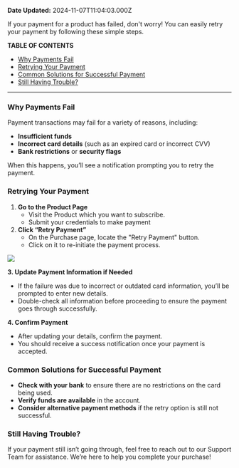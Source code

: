 **Date Updated:** 2024-11-07T11:04:03.000Z

If your payment for a product has failed, don't worry! You can easily retry your payment by following these simple steps.

  
**TABLE OF CONTENTS**

* [Why Payments Fail](#Why-Payments-Fail)[](#Retrying-Your-Payment)
* [Retrying Your Payment](#Retrying-Your-Payment)[](#Common-Solutions-for-Successful-Payment)
* [Common Solutions for Successful Payment](#Common-Solutions-for-Successful-Payment)[](#Still-Having-Trouble?)
* [Still Having Trouble?](#Still-Having-Trouble?)

---

### **Why Payments Fail**

Payment transactions may fail for a variety of reasons, including:

* **Insufficient funds**
* **Incorrect card details** (such as an expired card or incorrect CVV)
* **Bank restrictions** or **security flags**

When this happens, you’ll see a notification prompting you to retry the payment.  
  
### **Retrying Your Payment**

1. **Go to the Product Page**  
   * Visit the Product which you want to subscribe.  
   * Submit your credentials to make payment
2. **Click “Retry Payment”**  
   * On the Purchase page, locate the "Retry Payment" button.  
   * Click on it to re-initiate the payment process.

  
**![](https://s3.amazonaws.com/cdn.freshdesk.com/data/helpdesk/attachments/production/155036139795/original/pW01VvpKfazWMFe763tjerTxGILxDDVFnA.jpeg?1730957431)**  

 **3\. Update Payment Information if Needed**

* If the failure was due to incorrect or outdated card information, you’ll be prompted to enter new details.
* Double-check all information before proceeding to ensure the payment goes through successfully.

 **4\. Confirm Payment**

* After updating your details, confirm the payment.
* You should receive a success notification once your payment is accepted.

### **Common Solutions for Successful Payment**

* **Check with your bank** to ensure there are no restrictions on the card being used.
* **Verify funds are available** in the account.
* **Consider alternative payment methods** if the retry option is still not successful.

### **Still Having Trouble?**

If your payment still isn’t going through, feel free to reach out to our Support Team for assistance. We’re here to help you complete your purchase!

  
#   

###   